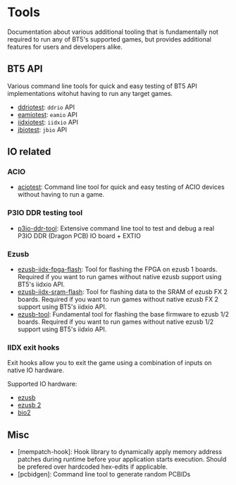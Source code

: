 # Tools
Documentation about various additional tooling that is fundamentally not required to run any of
BT5's supported games, but provides additional features for users and developers alike.

## BT5 API
Various command line tools for quick and easy testing of BT5 API implementations witohut having
to run any target games.

* [ddriotest](ddriotest.md): `ddrio` API
* [eamiotest](eamiotest.md): `eamio` API
* [iidxiotest](iidxiotest.md): `iidxio` API
* [jbiotest](jbiotest.md): `jbio` API

## IO related
### ACIO
* [aciotest](aciotest.md): Command line tool for quick and easy testing of ACIO devices without
having to run a game.

### P3IO DDR testing tool
* [p3io-ddr-tool](p3io-ddr-tool.md): Extensive command line tool to test and debug a real P3IO DDR
  (Dragon PCB) IO board + EXTIO

### Ezusb
* [ezusb-iidx-fpga-flash](ezusb-iidx-fpga-flash.md): Tool for flashing the FPGA on ezusb 1 boards.
Required if you want to run games without native ezusb support using BT5's iidxio API.
* [ezusb-iidx-sram-flash](ezusb-iidx-sram-flash.md): Tool for flashing data to the SRAM of ezusb
FX 2 boards. Required if you want to run games without native ezusb FX 2 support using BT5's iidxio
API. 
* [ezusb-tool](ezusb-tool.md): Fundamental tool for flashing the base firmware to ezusb 1/2 boards.
Required if you want to run games without native ezusb 1/2 support using BT5's iidxio API. 

### IIDX exit hooks
Exit hooks allow you to exit the game using a combination of inputs on native IO hardware.

Supported IO hardware:
* [ezusb](iidx-ezusb-exit-hook.md)
* [ezusb 2](iidx-ezusb2-exit-hook.md)
* [bio2](iidx-bio2-exit-hook.md)

## Misc
* [mempatch-hook]: Hook library to dynamically apply memory address patches during runtime before
your application starts execution. Should be prefered over hardcoded hex-edits if applicable.
* [pcbidgen]: Command line tool to generate random PCBIDs